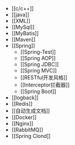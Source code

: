 - [[c/c++]]
- [[java]]
- [[XML]]
- [[MySql]]
- [[MyBatis]]
- [[Maven]]
- [[Spring]]
	- [[Spring-Test]]
	- [[Spring AOP]]
	- [[Spring JDBC]]
	- [[Spring MVC]]
	- [[RESTful开发风格]]
	- [[Interceptor拦截器]]
	- [[Spring Boot]]
- [[logback]]
- [[Redis]]
- [[自动生成文档]]
- [[Docker]]
- [[Nginx]]
- [[RabbitMQ]]
- [[Spring Clond]]